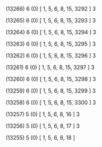 (13266) 6 (0) [ 1, 5, 6, 8, 15, 3292 ] 3 


(13265) 6 (0) [ 1, 5, 6, 8, 15, 3293 ] 3 


(13264) 6 (0) [ 1, 5, 6, 8, 15, 3294 ] 3 


(13263) 6 (0) [ 1, 5, 6, 8, 15, 3295 ] 3 


(13262) 6 (0) [ 1, 5, 6, 8, 15, 3296 ] 3 


(13261) 6 (0) [ 1, 5, 6, 8, 15, 3297 ] 3 


(13260) 6 (0) [ 1, 5, 6, 8, 15, 3298 ] 3 


(13259) 6 (0) [ 1, 5, 6, 8, 15, 3299 ] 3 


(13258) 6 (0) [ 1, 5, 6, 8, 15, 3300 ] 3 


(13257) 5 (0) [ 1, 5, 6, 8, 16 ] 3 


(13256) 5 (0) [ 1, 5, 6, 8, 17 ] 3 


(13255) 5 (0) [ 1, 5, 6, 8, 18 ]  

